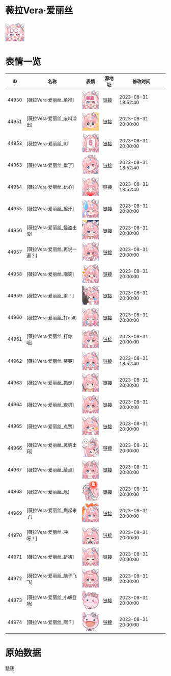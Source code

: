 # 薇拉Vera·爱丽丝

<img src="./cover.png" height="60" alt="cover" />

# 表情一览

|ID|名称|表情|源地址|修改时间|
|----|----|----|----|----|
|44950|[薇拉Vera·爱丽丝_单推]|<img src="./pic/044950_%5B薇拉Vera·爱丽丝_单推%5D.png" height="60" alt="单推"/>|[链接](https://i0.hdslb.com/bfs/garb/d424bd800cde4b268d9141c11829dc655937b574.png)|2023-08-31 18:52:40|
|44951|[薇拉Vera·爱丽丝_废料溢出]|<img src="./pic/044951_%5B薇拉Vera·爱丽丝_废料溢出%5D.png" height="60" alt="废料溢出"/>|[链接](https://i0.hdslb.com/bfs/garb/e36843a041283f0ac8b8ae588296283b94c5e5c4.png)|2023-08-31 20:00:00|
|44952|[薇拉Vera·爱丽丝_6]|<img src="./pic/044952_%5B薇拉Vera·爱丽丝_6%5D.png" height="60" alt="6"/>|[链接](https://i0.hdslb.com/bfs/garb/77a149627e862e933e4805bd3947708cae39120f.png)|2023-08-31 20:00:00|
|44953|[薇拉Vera·爱丽丝_累了]|<img src="./pic/044953_%5B薇拉Vera·爱丽丝_累了%5D.png" height="60" alt="累了"/>|[链接](https://i0.hdslb.com/bfs/garb/9d324d58640642176c0043b3f97e49774343b112.png)|2023-08-31 18:52:40|
|44954|[薇拉Vera·爱丽丝_比心]|<img src="./pic/044954_%5B薇拉Vera·爱丽丝_比心%5D.png" height="60" alt="比心"/>|[链接](https://i0.hdslb.com/bfs/garb/2f1e54923f5dae78da3ff5128dce7dbdcf831ce8.png)|2023-08-31 18:52:40|
|44955|[薇拉Vera·爱丽丝_擦汗]|<img src="./pic/044955_%5B薇拉Vera·爱丽丝_擦汗%5D.png" height="60" alt="擦汗"/>|[链接](https://i0.hdslb.com/bfs/garb/88743ff23287097b52e54c49f436e156e07971f8.png)|2023-08-31 20:00:00|
|44956|[薇拉Vera·爱丽丝_怪盗出没]|<img src="./pic/044956_%5B薇拉Vera·爱丽丝_怪盗出没%5D.png" height="60" alt="怪盗出没"/>|[链接](https://i0.hdslb.com/bfs/garb/308eea76ce4b31d2f006b72e0cb81771e60c0633.png)|2023-08-31 20:00:00|
|44957|[薇拉Vera·爱丽丝_再说一遍？]|<img src="./pic/044957_%5B薇拉Vera·爱丽丝_再说一遍？%5D.png" height="60" alt="再说一遍？"/>|[链接](https://i0.hdslb.com/bfs/garb/2789c2f85c3b376119ea525b901f7280e16cf101.png)|2023-08-31 20:00:00|
|44958|[薇拉Vera·爱丽丝_嘲笑]|<img src="./pic/044958_%5B薇拉Vera·爱丽丝_嘲笑%5D.png" height="60" alt="嘲笑"/>|[链接](https://i0.hdslb.com/bfs/garb/ecd6636c5f034c7eaf6f44c8f70a27b11ebf01fd.png)|2023-08-31 20:00:00|
|44959|[薇拉Vera·爱丽丝_爹！]|<img src="./pic/044959_%5B薇拉Vera·爱丽丝_爹！%5D.png" height="60" alt="爹！"/>|[链接](https://i0.hdslb.com/bfs/garb/81e81f69e3cc25978c7c98b21d96ed2ad0449d1c.png)|2023-08-31 20:00:00|
|44960|[薇拉Vera·爱丽丝_打call]|<img src="./pic/044960_%5B薇拉Vera·爱丽丝_打call%5D.png" height="60" alt="打call"/>|[链接](https://i0.hdslb.com/bfs/garb/e31ebb7d7dbab9d88f4291c38b8e095fe6d0034f.png)|2023-08-31 20:00:00|
|44961|[薇拉Vera·爱丽丝_打你哦]|<img src="./pic/044961_%5B薇拉Vera·爱丽丝_打你哦%5D.png" height="60" alt="打你哦"/>|[链接](https://i0.hdslb.com/bfs/garb/d346cd8c364afd144770d04fb07e8658affbb33b.png)|2023-08-31 20:00:00|
|44962|[薇拉Vera·爱丽丝_哭哭]|<img src="./pic/044962_%5B薇拉Vera·爱丽丝_哭哭%5D.png" height="60" alt="哭哭"/>|[链接](https://i0.hdslb.com/bfs/garb/ed1bd8f2c80fe1c5f43cf89eb1413705a477967f.png)|2023-08-31 18:52:40|
|44963|[薇拉Vera·爱丽丝_抓走]|<img src="./pic/044963_%5B薇拉Vera·爱丽丝_抓走%5D.png" height="60" alt="抓走"/>|[链接](https://i0.hdslb.com/bfs/garb/05285706600d803898240ff92719c11167efacf9.png)|2023-08-31 20:00:00|
|44964|[薇拉Vera·爱丽丝_宕机]|<img src="./pic/044964_%5B薇拉Vera·爱丽丝_宕机%5D.png" height="60" alt="宕机"/>|[链接](https://i0.hdslb.com/bfs/garb/a3948a1a8eb6f06c2cf9f8780b0cac711d0b4a60.png)|2023-08-31 20:00:00|
|44965|[薇拉Vera·爱丽丝_点赞]|<img src="./pic/044965_%5B薇拉Vera·爱丽丝_点赞%5D.png" height="60" alt="点赞"/>|[链接](https://i0.hdslb.com/bfs/garb/0674ddf84b7cccc4eb2f626af8fb0adac0ed3513.png)|2023-08-31 20:00:00|
|44966|[薇拉Vera·爱丽丝_灵魂出窍]|<img src="./pic/044966_%5B薇拉Vera·爱丽丝_灵魂出窍%5D.png" height="60" alt="灵魂出窍"/>|[链接](https://i0.hdslb.com/bfs/garb/2c4e6a2f55cdd237b18327ac1b3b1cc9bf2e2e37.png)|2023-08-31 20:00:00|
|44967|[薇拉Vera·爱丽丝_给点]|<img src="./pic/044967_%5B薇拉Vera·爱丽丝_给点%5D.png" height="60" alt="给点"/>|[链接](https://i0.hdslb.com/bfs/garb/1dd3981e2b824eb5230f7456339912efb7d21c13.png)|2023-08-31 20:00:00|
|44968|[薇拉Vera·爱丽丝_危]|<img src="./pic/044968_%5B薇拉Vera·爱丽丝_危%5D.png" height="60" alt="危"/>|[链接](https://i0.hdslb.com/bfs/garb/f7f2f0d4f70156c071e0121c11a3a52cfeaabd37.png)|2023-08-31 20:00:00|
|44969|[薇拉Vera·爱丽丝_燃起来了]|<img src="./pic/044969_%5B薇拉Vera·爱丽丝_燃起来了%5D.png" height="60" alt="燃起来了"/>|[链接](https://i0.hdslb.com/bfs/garb/4365f45d142fe0a845797d66daa6e83c90e828c6.png)|2023-08-31 20:00:00|
|44970|[薇拉Vera·爱丽丝_冲呀！]|<img src="./pic/044970_%5B薇拉Vera·爱丽丝_冲呀！%5D.png" height="60" alt="冲呀！"/>|[链接](https://i0.hdslb.com/bfs/garb/0a69345cf1ae9be42c7d3314db561222d63a998b.png)|2023-08-31 20:00:00|
|44971|[薇拉Vera·爱丽丝_祈祷]|<img src="./pic/044971_%5B薇拉Vera·爱丽丝_祈祷%5D.png" height="60" alt="祈祷"/>|[链接](https://i0.hdslb.com/bfs/garb/20ca6d49dad88f4c577abcc2fafceaeb94f2d3f4.png)|2023-08-31 20:00:00|
|44972|[薇拉Vera·爱丽丝_脑子飞飞]|<img src="./pic/044972_%5B薇拉Vera·爱丽丝_脑子飞飞%5D.png" height="60" alt="脑子飞飞"/>|[链接](https://i0.hdslb.com/bfs/garb/dfa5babbc55452c5e5e351307e2fc9b06f2d0c9f.png)|2023-08-31 20:00:00|
|44973|[薇拉Vera·爱丽丝_小螈登场]|<img src="./pic/044973_%5B薇拉Vera·爱丽丝_小螈登场%5D.png" height="60" alt="小螈登场"/>|[链接](https://i0.hdslb.com/bfs/garb/725278072baadba09b11613f575052db7b6c3fb8.png)|2023-08-31 20:00:00|
|44974|[薇拉Vera·爱丽丝_啊？]|<img src="./pic/044974_%5B薇拉Vera·爱丽丝_啊？%5D.png" height="60" alt="啊？"/>|[链接](https://i0.hdslb.com/bfs/garb/8496cb90913b2a15ecc27a988969cadfd077cb94.png)|2023-08-31 20:00:00|

# 原始数据

[跳转](./raw.json)

